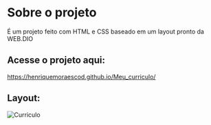 # Sobre o projeto
É um projeto feito com HTML e CSS baseado em um layout pronto da WEB.DIO

## Acesse o projeto aqui:
https://henriquemoraescod.github.io/Meu_curriculo/

## Layout:
![Curriculo](https://user-images.githubusercontent.com/111385684/209885304-e351f253-4dcb-44c1-86d7-9dfc44295b24.png)
